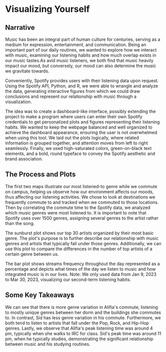 # Visualizing Yourself
## Narrative
Music has been an integral part of human culture for centuries, serving as a medium for expression, entertainment, and communication. Being an important part of our daily routines, we wanted to explore how we interact with music, examining our listening habits and how much overlap exists in our music tastes.As avid music listeners, we both find that music heavily impact our mood, but conversely, our mood can also determine the music we gravitate towards.

Conveniently, Spotify provides users with their listening data upon request. Using the Spotify API, Python, and R, we were able to wrangle and analyze the data, generating interactive figures from which we could draw conclusions and represent our relationship with music through a visualization.

The idea was to create a dashboard-like interface, possibly extending the project to make a program where users can enter their own Spotify credentials to get personalized plots and figures representing their listening habits. We wanted to keep the webpage balanced and well organized to achieve the dashboard appearance, ensuring the user is not overwhelmed when using this tool. We laid out the plots logically, where related information is grouped together, and attention moves from left to right seamlessly. Finally, we used high-saturated colors, green-on-black text elements, and a bold, round typeface to convey the Spotify aesthetic and brand association.

## The Process and Plots
The first two maps illustrate our most listened-to genre while we commute on campus, helping us observe how our environment affects our moods, thus affecting our listening activities. We chose to look at destinations we frequently commute to and tracked when we commuted to those locations. Then by correlating the commute time to the Spotify data, we analyzed which music genres were most listened to. It is important to note that Spotify uses over 1500 genres, assigning several genres to the artist rather than the song.

The sunburst plot shows our top 30 artists organized by their most basic genre. The plot's purpose is to further describe our relationship with music genres and artists that typically fall under those genres. Additionally, we can use this plot to compare the differences in the number of top artists of a certain genre between us.

The bar plot shows streams frequency throughout the day represented as a percentage and depicts what times of the day we listen to music and how integrated music is in our lives.
Note: We only used data from Jan 9, 2023 to Mar 30, 2023, visualizing our second-term listening habits.

## Some Key Takeaways
We can see that there is more genre variation in Alifia's commute, listening to mostly unique genres between her dorm and the buildings she commutes to. In contrast, Sid has less genre variation in his commute. Furthermore, we both tend to listen to artists that fall under the Pop, Rock, and Hip-Hop genres. Lastly, we observe that Alifia's peak listening time was around 4 pm, typically when she walks to IRC for class. Sid's peak time was around 11 pm, when he typically studies, demonstrating the significant relationship between music and his studying routines.
